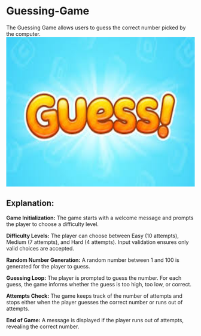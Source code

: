 # Guessing-Game
The Guessing Game allows users to guess the correct number picked by the computer. 
<img src="guess-game.jfif" alt="Guess Game" width="600" height="400">
<h2>Explanation:</h2>
<p><b>Game Initialization:</b> The game starts with a welcome message and prompts the player to choose a difficulty level.</p>
<p><b>Difficulty Levels:</b> The player can choose between Easy (10 attempts), Medium (7 attempts), and Hard (4 attempts). Input validation ensures only valid choices are accepted.</p>
<p><b>Random Number Generation:</b> A random number between 1 and 100 is generated for the player to guess.</p>
<p><b>Guessing Loop:</b> The player is prompted to guess the number. For each guess, the game informs whether the guess is too high, too low, or correct.</p>
<p><b>Attempts Check:</b> The game keeps track of the number of attempts and stops either when the player guesses the correct number or runs out of attempts.</p>
<p><b>End of Game:</b> A message is displayed if the player runs out of attempts, revealing the correct number.</p>
